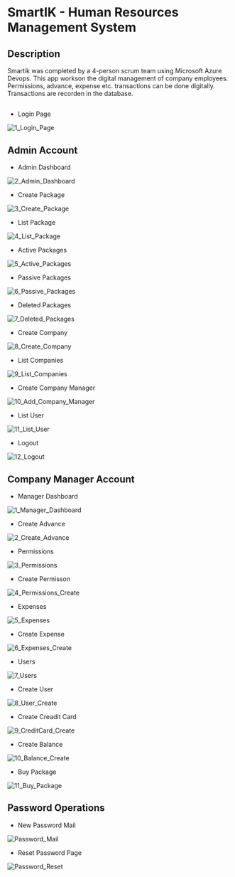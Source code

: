 # SmartIK - Human Resources Management System

## Description

Smartik was completed by a 4-person scrum team using Microsoft Azure Devops. This app workson the digital management of company employees. Permissions, advance, expense etc. transactions can be done digitally. Transactions are recorden in the database.

##

- Login Page

![1_Login_Page](https://github.com/FurkanErciyas/SmartIK/assets/98383049/20b9236a-eed2-4ed4-8fd0-1820e18210c8)

## Admin Account

- Admin Dashboard

![2_Admin_Dashboard](https://github.com/FurkanErciyas/SmartIK/assets/98383049/03a54871-ef2c-4cb4-b54c-b0cad53157c1)

- Create Package

![3_Create_Package](https://github.com/FurkanErciyas/SmartIK/assets/98383049/ede6d581-bb2b-4d78-be5a-42865adee764)

- List Package

![4_List_Package](https://github.com/FurkanErciyas/SmartIK/assets/98383049/55c64db7-86a0-4998-a4d1-d53a3fb26e7d)

- Active Packages

![5_Active_Packages](https://github.com/FurkanErciyas/SmartIK/assets/98383049/78747501-bbdb-47ae-8d2c-fbe7fb6ab44e)

- Passive Packages

![6_Passive_Packages](https://github.com/FurkanErciyas/SmartIK/assets/98383049/801020b6-6a36-495e-94a1-592d235f8cec)

- Deleted Packages

![7_Deleted_Packages](https://github.com/FurkanErciyas/SmartIK/assets/98383049/82652419-7609-4099-aeed-6698713134bc)

- Create Company

![8_Create_Company](https://github.com/FurkanErciyas/SmartIK/assets/98383049/e4ffd494-880b-4b34-9885-9658412f772a)

- List Companies

![9_List_Companies](https://github.com/FurkanErciyas/SmartIK/assets/98383049/22c4d2db-4503-45bf-8154-b3d1c96eac3d)

- Create Company Manager

![10_Add_Company_Manager](https://github.com/FurkanErciyas/SmartIK/assets/98383049/7267507b-d6a1-4202-8672-34a4fe298f73)

- List User

![11_List_User](https://github.com/FurkanErciyas/SmartIK/assets/98383049/7f473a63-8965-4092-a8aa-5b9515d5dee7)

- Logout

![12_Logout](https://github.com/FurkanErciyas/SmartIK/assets/98383049/883903ac-ac0f-491d-ae2f-f76120f333e1)

## Company Manager Account

- Manager Dashboard

![1_Manager_Dashboard](https://github.com/FurkanErciyas/SmartIK/assets/98383049/87f1ffdc-b35a-45c4-8fda-970b7e3c5afb)

- Create Advance

![2_Create_Advance](https://github.com/FurkanErciyas/SmartIK/assets/98383049/50d8ae6b-d160-46e1-a4d9-ba7d6104c16a)

- Permissions

![3_Permissions](https://github.com/FurkanErciyas/SmartIK/assets/98383049/60b1bcf3-3136-4c50-a955-d2261aa0056f)

- Create Permisson

![4_Permissions_Create](https://github.com/FurkanErciyas/SmartIK/assets/98383049/8f749e06-59ae-4edb-ac45-84ceab6c1c0f)

- Expenses

![5_Expenses](https://github.com/FurkanErciyas/SmartIK/assets/98383049/216c08b9-3947-4642-b3f1-dc5510be4b5c)

- Create Expense

![6_Expenses_Create](https://github.com/FurkanErciyas/SmartIK/assets/98383049/783f2b5e-3d7e-4aee-be97-7f935d301e62)

- Users

![7_Users](https://github.com/FurkanErciyas/SmartIK/assets/98383049/587835ed-925b-49fb-835e-bc4b5dc42644)

- Create User

![8_User_Create](https://github.com/FurkanErciyas/SmartIK/assets/98383049/9a580e15-4f11-4390-ac3d-0823eb39326f)

- Create Creadit Card

![9_CreditCard_Create](https://github.com/FurkanErciyas/SmartIK/assets/98383049/14fc82c1-f6de-4066-9b53-e54cfc87d3f8)

- Create Balance

![10_Balance_Create](https://github.com/FurkanErciyas/SmartIK/assets/98383049/2e3c868d-65c8-4eb7-b1c9-74184b3fa7f5)

- Buy Package

![11_Buy_Package](https://github.com/FurkanErciyas/SmartIK/assets/98383049/d93762c8-400f-41cb-a0df-b02e725ee7ba)

## Password Operations

- New Password Mail

![Password_Mail](https://github.com/FurkanErciyas/SmartIK/assets/98383049/ec217e25-1b69-4fb7-833b-124dc5ee190c)

- Reset Password Page

![Password_Reset](https://github.com/FurkanErciyas/SmartIK/assets/98383049/beb76779-ce0d-49a6-942d-b017eb49fe55)

